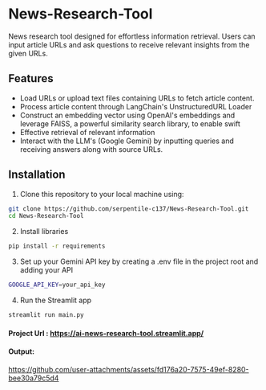 # News-Research-Tool

News research tool designed for effortless information retrieval. Users can input article URLs and ask questions to receive relevant insights from the given URLs.

## Features

* Load URLs or upload text files containing URLs to fetch article content.
* Process article content through LangChain's UnstructuredURL Loader
* Construct an embedding vector using OpenAI's embeddings and leverage FAISS, a powerful similarity search library, to enable swift
* Effective retrieval of relevant information
* Interact with the LLM's (Google Gemini) by inputting queries and receiving answers along with source URLs.

## Installation

1. Clone this repository to your local machine using:
```bash
git clone https://github.com/serpentile-c137/News-Research-Tool.git
cd News-Research-Tool
```

2. Install libraries
```bash
pip install -r requirements
```

3. Set up your Gemini API key by creating a .env file in the project root and adding your API
```bash
GOOGLE_API_KEY=your_api_key
```

4. Run the Streamlit app
```bash
streamlit run main.py
```

#### Project Url : https://ai-news-research-tool.streamlit.app/

#### Output: 

https://github.com/user-attachments/assets/fd176a20-7575-49ef-8280-bee30a79c5d4
